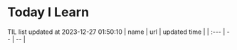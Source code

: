 # Today I Learn 
TIL list updated at 2023-12-27 01:50:10
| name | url | updated time |
| :--- | -- | -- |
